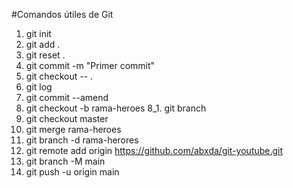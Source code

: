 #Comandos útiles de Git

1. git init
2. git add . 
3. git reset .
4. git commit -m "Primer commit"
5. git checkout -- .
6. git log
7. git commit --amend
8. git checkout -b rama-heroes
8_1. git branch
9. git checkout master
10. git merge rama-heroes
11. git branch -d rama-herores
12. git remote add origin https://github.com/abxda/git-youtube.git
13. git branch -M main
14. git push -u origin main